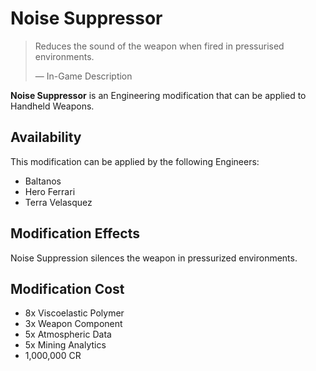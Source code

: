 # Noise Suppressor
> 
> 
> Reduces the sound of the weapon when fired in pressurised environments.
> 
> 
> — In-Game Description
> 

**Noise Suppressor** is an Engineering modification that can be applied to Handheld Weapons.

## Availability

This modification can be applied by the following Engineers:

- Baltanos
- Hero Ferrari
- Terra Velasquez

## Modification Effects

Noise Suppression silences the weapon in pressurized environments.

## Modification Cost

- 8x Viscoelastic Polymer
- 3x Weapon Component
- 5x Atmospheric Data
- 5x Mining Analytics
- 1,000,000 CR